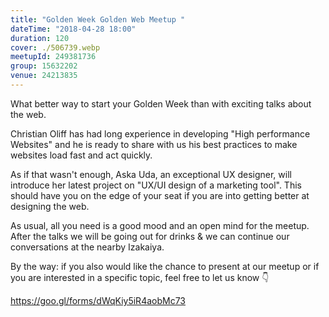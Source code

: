 ```yaml
---
title: "Golden Week Golden Web Meetup "
dateTime: "2018-04-28 18:00"
duration: 120
cover: ./506739.webp
meetupId: 249381736
group: 15632202
venue: 24213835
---
```


What better way to start your Golden Week than with exciting talks about the web.

Christian Oliff has had long experience in developing "High performance Websites" and he is ready to share with us his best practices to make websites load fast and act quickly.

As if that wasn't enough, Aska Uda, an exceptional UX designer, will introduce her latest project on "UX/UI design of a marketing tool". This should have you on the edge of your seat if you are into getting better at designing the web.

As usual, all you need is a good mood and an open mind for the meetup.
After the talks we will be going out for drinks & we can continue our conversations at the nearby Izakaiya.

By the way: if you also would like the chance to present at our meetup or if you are interested in a specific topic, feel free to let us know 👇

https://goo.gl/forms/dWqKiy5iR4aobMc73
